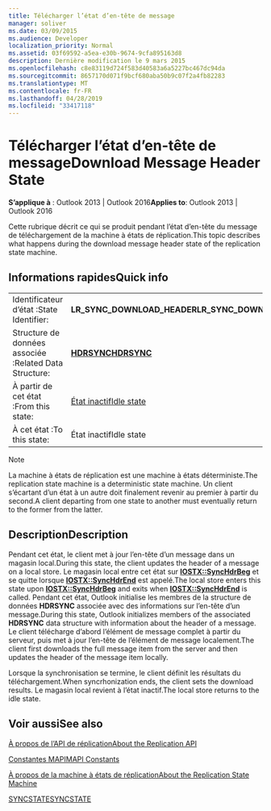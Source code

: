 ```yaml
---
title: Télécharger l’état d’en-tête de message
manager: soliver
ms.date: 03/09/2015
ms.audience: Developer
localization_priority: Normal
ms.assetid: 03f69592-a5ea-e30b-9674-9cfa895163d8
description: Dernière modification le 9 mars 2015
ms.openlocfilehash: c8e83119d724f583d40583a6a5227bc467dc94da
ms.sourcegitcommit: 8657170d071f9bcf680aba50b9c07f2a4fb82283
ms.translationtype: MT
ms.contentlocale: fr-FR
ms.lasthandoff: 04/28/2019
ms.locfileid: "33417118"
---
```

# <a name="download-message-header-state"></a><span data-ttu-id="73ca0-103">Télécharger l’état d’en-tête de message</span><span class="sxs-lookup"><span data-stu-id="73ca0-103">Download Message Header State</span></span>

  
  
<span data-ttu-id="73ca0-104">**S’applique à** : Outlook 2013 | Outlook 2016</span><span class="sxs-lookup"><span data-stu-id="73ca0-104">**Applies to**: Outlook 2013 | Outlook 2016</span></span> 
  
 <span data-ttu-id="73ca0-105">Cette rubrique décrit ce qui se produit pendant l’état d’en-tête du message de téléchargement de la machine à états de réplication.</span><span class="sxs-lookup"><span data-stu-id="73ca0-105">This topic describes what happens during the download message header state of the replication state machine.</span></span> 
  
## <a name="quick-info"></a><span data-ttu-id="73ca0-106">Informations rapides</span><span class="sxs-lookup"><span data-stu-id="73ca0-106">Quick info</span></span>

|||
|:-----|:-----|
|<span data-ttu-id="73ca0-107">Identificateur d’état :</span><span class="sxs-lookup"><span data-stu-id="73ca0-107">State Identifier:</span></span>  <br/> |<span data-ttu-id="73ca0-108">**LR_SYNC_DOWNLOAD_HEADER**</span><span class="sxs-lookup"><span data-stu-id="73ca0-108">**LR_SYNC_DOWNLOAD_HEADER**</span></span> <br/> |
|<span data-ttu-id="73ca0-109">Structure de données associée :</span><span class="sxs-lookup"><span data-stu-id="73ca0-109">Related Data Structure:</span></span>  <br/> |<span data-ttu-id="73ca0-110">**[HDRSYNC](hdrsync.md)**</span><span class="sxs-lookup"><span data-stu-id="73ca0-110">**[HDRSYNC](hdrsync.md)**</span></span> <br/> |
|<span data-ttu-id="73ca0-111">À partir de cet état :</span><span class="sxs-lookup"><span data-stu-id="73ca0-111">From this state:</span></span>  <br/> |[<span data-ttu-id="73ca0-112">État inactif</span><span class="sxs-lookup"><span data-stu-id="73ca0-112">Idle state</span></span>](idle-state.md) <br/> |
|<span data-ttu-id="73ca0-113">À cet état :</span><span class="sxs-lookup"><span data-stu-id="73ca0-113">To this state:</span></span>  <br/> |<span data-ttu-id="73ca0-114">État inactif</span><span class="sxs-lookup"><span data-stu-id="73ca0-114">Idle state</span></span>  <br/> |
   
> [!NOTE]
> <span data-ttu-id="73ca0-115">La machine à états de réplication est une machine à états déterministe.</span><span class="sxs-lookup"><span data-stu-id="73ca0-115">The replication state machine is a deterministic state machine.</span></span> <span data-ttu-id="73ca0-116">Un client s’écartant d’un état à un autre doit finalement revenir au premier à partir du second.</span><span class="sxs-lookup"><span data-stu-id="73ca0-116">A client departing from one state to another must eventually return to the former from the latter.</span></span> 
  
## <a name="description"></a><span data-ttu-id="73ca0-117">Description</span><span class="sxs-lookup"><span data-stu-id="73ca0-117">Description</span></span>

<span data-ttu-id="73ca0-118">Pendant cet état, le client met à jour l’en-tête d’un message dans un magasin local.</span><span class="sxs-lookup"><span data-stu-id="73ca0-118">During this state, the client updates the header of a message on a local store.</span></span> <span data-ttu-id="73ca0-119">Le magasin local entre cet état sur **[IOSTX::SyncHdrBeg](iostx-synchdrbeg.md)** et se quitte lorsque **[IOSTX::SyncHdrEnd](iostx-synchdrend.md)** est appelé.</span><span class="sxs-lookup"><span data-stu-id="73ca0-119">The local store enters this state upon **[IOSTX::SyncHdrBeg](iostx-synchdrbeg.md)** and exits when **[IOSTX::SyncHdrEnd](iostx-synchdrend.md)** is called.</span></span> <span data-ttu-id="73ca0-120">Pendant cet état, Outlook initialise les membres de la structure de données **HDRSYNC** associée avec des informations sur l’en-tête d’un message.</span><span class="sxs-lookup"><span data-stu-id="73ca0-120">During this state, Outlook initializes members of the associated **HDRSYNC** data structure with information about the header of a message.</span></span> <span data-ttu-id="73ca0-121">Le client télécharge d’abord l’élément de message complet à partir du serveur, puis met à jour l’en-tête de l’élément de message localement.</span><span class="sxs-lookup"><span data-stu-id="73ca0-121">The client first downloads the full message item from the server and then updates the header of the message item locally.</span></span> 
  
<span data-ttu-id="73ca0-122">Lorsque la synchronisation se termine, le client définit les résultats du téléchargement.</span><span class="sxs-lookup"><span data-stu-id="73ca0-122">When syncrhonization ends, the client sets the download results.</span></span> <span data-ttu-id="73ca0-123">Le magasin local revient à l’état inactif.</span><span class="sxs-lookup"><span data-stu-id="73ca0-123">The local store returns to the idle state.</span></span>
  
## <a name="see-also"></a><span data-ttu-id="73ca0-124">Voir aussi</span><span class="sxs-lookup"><span data-stu-id="73ca0-124">See also</span></span>



[<span data-ttu-id="73ca0-125">À propos de l’API de réplication</span><span class="sxs-lookup"><span data-stu-id="73ca0-125">About the Replication API</span></span>](about-the-replication-api.md)
  
[<span data-ttu-id="73ca0-126">Constantes MAPI</span><span class="sxs-lookup"><span data-stu-id="73ca0-126">MAPI Constants</span></span>](mapi-constants.md)
  
[<span data-ttu-id="73ca0-127">À propos de la machine à états de réplication</span><span class="sxs-lookup"><span data-stu-id="73ca0-127">About the Replication State Machine</span></span>](about-the-replication-state-machine.md)
  
[<span data-ttu-id="73ca0-128">SYNCSTATE</span><span class="sxs-lookup"><span data-stu-id="73ca0-128">SYNCSTATE</span></span>](syncstate.md)

